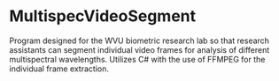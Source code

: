 # MultispecVideoSegment
 Program designed for the WVU biometric research lab so that research assistants can segment individual video frames for analysis of different multispectral wavelengths. Utilizes C# with the use of FFMPEG for the individual frame extraction.
